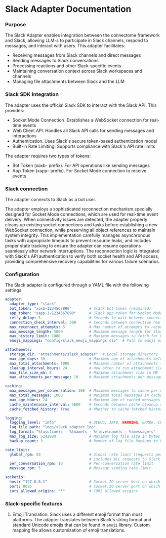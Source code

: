 # Slack Adapter Documentation

### Purpose

The Slack Adapter enables integration between the connectome framework and Slack, allowing LLM-s to participate in Slack channels, respond to messages, and interact with users. This adapter facilitates:
* Receiving messages from Slack channels and direct messages
* Sending messages to Slack conversations
* Processing reactions and other Slack-specific events
* Maintaining conversation context across Slack workspaces and channels
* Managing file attachments between Slack and the LLM

### Slack SDK Integration

The adapter uses the official Slack SDK to interact with the Slack API. This provides:
* Socket Mode Connection. Establishes a WebSocket connection for real-time events
* Web Client API. Handles all Slack API calls for sending messages and interactions
* Authentication. Uses Slack's secure token-based authentication model
* Built-in Rate Limiting. Supports compliance with Slack's API rate limits

The adapter requires two types of tokens:
* Bot Token (xoxb- prefix). For API operations like sending messages
* App Token (xapp- prefix). For Socket Mode connection to receive events

### Slack connection

The adapter connects to Slack as a bot user.

The adapter employs a sophisticated reconnection mechanism specially designed for Socket Mode connections, which are used for real-time event delivery. When connectivity issues are detected, the adapter properly cleans up existing socket connections and tasks before establishing a new WebSocket connection, while preserving all object references to maintain system integrity. This implementation carefully manages asynchronous tasks with appropriate timeouts to prevent resource leaks, and includes proper state tracking to ensure the adapter can resume operations seamlessly after network interruptions. The reconnection logic is integrated with Slack's API authentication to verify both socket health and API access, providing comprehensive recovery capabilities for various failure scenarios.

### Configuration

The Slack adapter is configured through a YAML file with the following settings.

```yaml
adapter:
  adapter_type: "slack"
  bot_token: "xoxb-1234567890"        # Slack bot token (required)
  app_token: "xapp-1-1234567890"      # Slack app token for Socket Mode (required)
  retry_delay: 5                      # Seconds to wait between connection attempts
  connection_check_interval: 300      # Seconds between connection health checks
  max_reconnect_attempts: 5           # Max number of attempts to reconnect if connection lost
  max_message_length: 5000            # Maximum message length for Slack messages
  max_history_limit: 1000             # Maximum messages to fetch for history
  emoji_mappings: "config/slack_emoji_mappings.csv"  # Path to emoji mappings

attachments:
  storage_dir: "attachments/slack_adapter"  # Local storage directory
  max_age_days: 30                    # Maximum age of attachments before cleanup
  max_total_attachments: 1000         # Maximum number of attachments to store
  cleanup_interval_hours: 24          # How often to run attachment cleanup
  max_file_size_mb: 8                 # Maximum attachment size in MB
  max_attachments_per_message: 10     # Maximum attachments per message

caching:
  max_messages_per_conversation: 100  # Maximum messages to cache per conversation
  max_total_messages: 1000            # Maximum total messages in cache
  max_age_hours: 24                   # Maximum age of cached messages
  cache_maintenance_interval: 3600    # Seconds between cache cleanup runs
  cache_fetched_history: True         # Whether to cache fetched history messages

logging:
  logging_level: "info"               # DEBUG, INFO, WARNING, ERROR, CRITICAL
  log_file_path: "logs/slack_adapter.log"
  log_format: "%(asctime)s - %(name)s - %(levelname)s - %(message)s"
  max_log_size: 5242880               # Maximum log file size in bytes
  backup_count: 3                     # Number of log file backups to keep

rate_limit:
  global_rpm: 50                      # Global rate limit (requests per minute)
                                      # includes ALL requests to Slack API
  per_conversation_rpm: 10            # Per-conversation rate limit
  message_rpm: 5                      # Message sending rate limit

socketio:
  host: "127.0.0.1"                   # Socket.IO server host on which the adapter is running
  port: 8085                          # Socket.IO server port on which the adapter is running
  cors_allowed_origins: "*"           # CORS allowed origins
```

### Slack-specific features

1) Emoji Translation. Slack uses a different emoji format than most platforms. The adapter translates between Slack's string format and standard Unicode emojis that can be found in `emoji` library. Custom mapping file allows customization of emoji translations.
